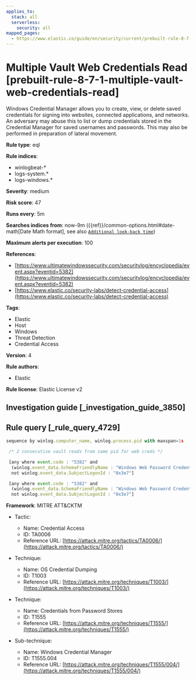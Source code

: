 ```yaml
---
applies_to:
  stack: all
  serverless:
    security: all
mapped_pages:
  - https://www.elastic.co/guide/en/security/current/prebuilt-rule-8-7-1-multiple-vault-web-credentials-read.html
---
```


# Multiple Vault Web Credentials Read [prebuilt-rule-8-7-1-multiple-vault-web-credentials-read]

Windows Credential Manager allows you to create, view, or delete saved credentials for signing into websites, connected applications, and networks. An adversary may abuse this to list or dump credentials stored in the Credential Manager for saved usernames and passwords. This may also be performed in preparation of lateral movement.

**Rule type**: eql

**Rule indices**:

* winlogbeat-*
* logs-system.*
* logs-windows.*

**Severity**: medium

**Risk score**: 47

**Runs every**: 5m

**Searches indices from**: now-9m ({{ref}}/common-options.html#date-math[Date Math format], see also [`Additional look-back time`](docs-content://solutions/security/detect-and-alert/create-detection-rule.md#rule-schedule))

**Maximum alerts per execution**: 100

**References**:

* [https://www.ultimatewindowssecurity.com/securitylog/encyclopedia/event.aspx?eventid=5382](https://www.ultimatewindowssecurity.com/securitylog/encyclopedia/event.aspx?eventid=5382)
* [https://www.elastic.co/security-labs/detect-credential-access](https://www.elastic.co/security-labs/detect-credential-access)

**Tags**:

* Elastic
* Host
* Windows
* Threat Detection
* Credential Access

**Version**: 4

**Rule authors**:

* Elastic

**Rule license**: Elastic License v2

## Investigation guide [_investigation_guide_3850]



## Rule query [_rule_query_4729]

```js
sequence by winlog.computer_name, winlog.process.pid with maxspan=1s

 /* 2 consecutive vault reads from same pid for web creds */

 [any where event.code : "5382" and
  (winlog.event_data.SchemaFriendlyName : "Windows Web Password Credential" or winlog.event_data.Resource : "http*") and
  not winlog.event_data.SubjectLogonId : "0x3e7"]

 [any where event.code : "5382" and
  (winlog.event_data.SchemaFriendlyName : "Windows Web Password Credential" or winlog.event_data.Resource : "http*") and
  not winlog.event_data.SubjectLogonId : "0x3e7"]
```

**Framework**: MITRE ATT&CKTM

* Tactic:

    * Name: Credential Access
    * ID: TA0006
    * Reference URL: [https://attack.mitre.org/tactics/TA0006/](https://attack.mitre.org/tactics/TA0006/)

* Technique:

    * Name: OS Credential Dumping
    * ID: T1003
    * Reference URL: [https://attack.mitre.org/techniques/T1003/](https://attack.mitre.org/techniques/T1003/)

* Technique:

    * Name: Credentials from Password Stores
    * ID: T1555
    * Reference URL: [https://attack.mitre.org/techniques/T1555/](https://attack.mitre.org/techniques/T1555/)

* Sub-technique:

    * Name: Windows Credential Manager
    * ID: T1555.004
    * Reference URL: [https://attack.mitre.org/techniques/T1555/004/](https://attack.mitre.org/techniques/T1555/004/)



